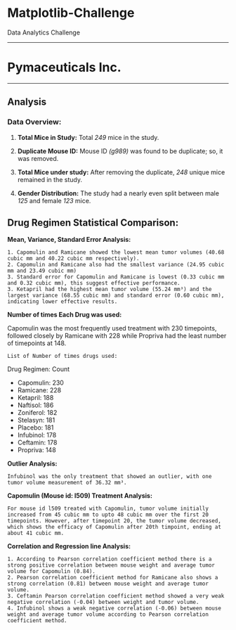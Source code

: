 # Matplotlib-Challenge
Data Analytics Challenge
_____________________________________
# Pymaceuticals Inc.
---

## Analysis

### Data Overview:

1. **Total Mice in Study:**
    Total *249* mice in the study.

2. **Duplicate Mouse ID:**
    Mouse ID *(g989)* was found to be duplicate; so, it was removed.
    
4. **Total Mice under study:**
    After removing the duplicate, *248* unique mice remained in the study.

5. **Gender Distribution:**
    The study had a nearly even split between male *125* and female *123* mice.


## Drug Regimen Statistical Comparison:

**Mean, Variance, Standard Error Analysis:**

    1. Capomulin and Ramicane showed the lowest mean tumor volumes (40.68 cubic mm and 40.22 cubic mm respectively).
    2. Capomulin and Ramicane also had the smallest variance (24.95 cubic mm and 23.49 cubic mm)
    3. Standard error for Capomulin and Ramicane is lowest (0.33 cubic mm and 0.32 cubic mm), this suggest effective performance.
    3. Ketapril had the highest mean tumor volume (55.24 mm³) and the largest variance (68.55 cubic mm) and standard error (0.60 cubic mm), indicating lower effective results.

**Number of times Each Drug was used:**

Capomulin was the most frequently used treatment with 230 timepoints, followed closely by Ramicane with 228 while Propriva had the least number of timepoints at 148. 

    List of Number of times drugs used:
    
Drug Regimen:    Count
- Capomulin:     230
- Ramicane:      228
- Ketapril:      188
- Naftisol:      186
- Zoniferol:     182
- Stelasyn:      181
- Placebo:       181
- Infubinol:     178
- Ceftamin:      178
- Propriva:      148

**Outlier Analysis:**

    Infubinol was the only treatment that showed an outlier, with one tumor volume measurement of 36.32 mm³.

**Capomulin (Mouse id: l509) Treatment Analysis:**

    For mouse id l509 treated with Capomulin, tumor volume initially increased from 45 cubic mm to upto 48 cubic mm over the first 20 timepoints. However, after timepoint 20, the tumor volume decreased,       which shows the efficacy of Capomulin after 20th timpoint, ending at about 41 cubic mm.

**Correlation and Regression line Analysis:**

    1. According to Pearson correlation coefficient method there is a strong positive correlation between mouse weight and average tumor volume for Capomulin (0.84).
    2. Pearson correlation coefficient method for Ramicane also shows a strong correlation (0.81) between mouse weight and average tumor volume.
    3. Ceftamin Pearson correlation coefficient method showed a very weak negative correlation (-0.04) between weight and tumor volume.
    4. Infubinol shows a weak negative correlation (-0.06) between mouse weight and average tumor volume according to Pearson correlation coefficient method.
